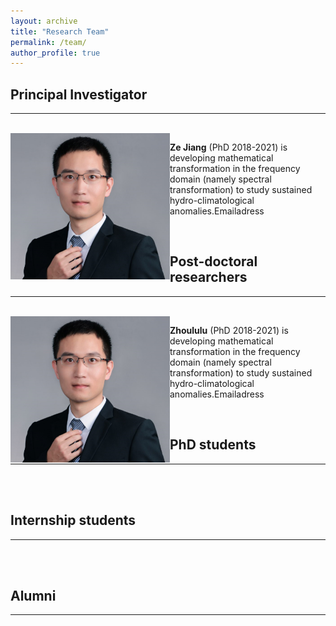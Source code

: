 ```yaml
---
layout: archive
title: "Research Team"
permalink: /team/
author_profile: true
---
```


<hr-bold>
<h2>Principal Investigator</h2>
<hr><br>
<img src="/images/LYM.png" style="float:left;" >

**Ze Jiang** (PhD 2018-2021) is developing mathematical transformation in the frequency domain (namely spectral transformation) to study sustained hydro-climatological anomalies.Emailadress

<br/>


<hr-bold>
<h2>Post-doctoral researchers</h2>
<hr><br>
<img src="/images/LYM.png" style="float:left;" >

**Zhoululu** (PhD 2018-2021) is developing mathematical transformation in the frequency domain (namely spectral transformation) to study sustained hydro-climatological anomalies.Emailadress

<br/>

<hr-bold>
<h2>PhD students</h2>
<hr><br>

<br/>

<hr-bold>
<h2>Internship students</h2>
<hr><br>

<br/>

<hr-bold>
<h2>Alumni</h2>
<hr><br>
<br/>
